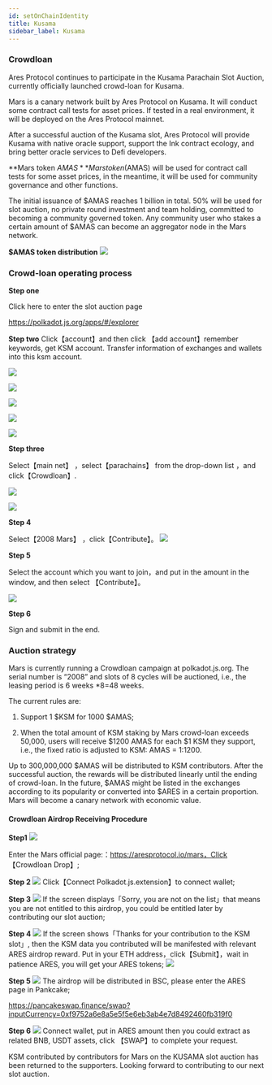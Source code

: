 ```yaml
---
id: setOnChainIdentity
title: Kusama
sidebar_label: Kusama
---
```



### Crowdloan
Ares Protocol continues to participate in the Kusama Parachain Slot Auction, currently officially launched crowd-loan for Kusama.

Mars is a canary network built by Ares Protocol on Kusama. It will conduct some contract call tests for asset prices. If tested in a real environment, it will be deployed on the Ares Protocol mainnet.

After a successful auction of the Kusama slot, Ares Protocol will provide Kusama with native oracle support, support the Ink contract ecology, and bring better oracle services to Defi developers.

**Mars token $AMAS**
Mars token ($AMAS) will be used for contract call tests for some asset prices, in the meantime, it will be used for community governance and other functions.

The initial issuance of $AMAS reaches 1 billion in total. 50% will be used for slot auction, no private round investment and team holding, committed to becoming a community governed token. Any community user who stakes a certain amount of $AMAS can become an aggregator node in the Mars network.

**$AMAS token distribution**
![](assets/build/51.png)


### Crowd-loan operating process

**Step one**

Click here to enter the slot auction page

https://polkadot.js.org/apps/#/explorer


**Step two**
	Click【account】and then click 【add account】remember keywords, get KSM account. Transfer information of exchanges and wallets into this ksm account.

![](assets/build/52.png)

![](assets/build/53.png)

![](assets/build/54.png)

![](assets/build/55.png)

![](assets/build/56.png)

**Step three**

Select【main net】 ，select【parachains】 from the drop-down list ，and click【Crowdloan】.

![](assets/build/57.png)

![](assets/build/58.png)

**Step 4**

Select【2008 Mars】 ，click【Contribute】。
![](assets/build/59.png)

**Step 5**

Select the account which you want to join，and put in the amount in the window, and then select 【Contribute】。

![](assets/build/60.png)

**Step 6**

Sign and submit in the end.


### Auction strategy

Mars is currently running a Crowdloan campaign at polkadot.js.org. The serial number is “2008” and slots of 8 cycles will be auctioned, i.e., the leasing period is 6 weeks *8=48 weeks.

The current rules are:

1. Support 1 $KSM for 1000 $AMAS;

2. When the total amount of KSM staking by Mars crowd-loan exceeds 50,000, users will receive $1200 AMAS for each $1 KSM they support, i.e., the fixed ratio is adjusted to KSM: AMAS = 1:1200.

Up to 300,000,000 $AMAS will be distributed to KSM contributors. After the successful auction, the rewards will be distributed linearly until the ending of crowd-loan. In the future, $AMAS might be listed in the exchanges according to its popularity or converted into $ARES in a certain proportion. Mars will become a canary network with economic value.





#### Crowdloan Airdrop Receiving Procedure

**Step1**
![](assets/build/61.png)

Enter the Mars official page:：https://aresprotocol.io/mars，Click 【Crowdloan Drop】;

**Step 2**
![](assets/build/62.png)
Click【Connect Polkadot.js.extension】to connect wallet;

**Step 3**
![](assets/build/63.png)
If the screen displays「Sorry, you are not on the list」that means you are not entitled to this airdrop, you could be entitled later by contributing our slot auction;

**Step 4**
![](assets/build/64.png)
If the screen shows「Thanks for your contribution to the KSM slot」, then the KSM data you contributed will be manifested with relevant ARES airdrop reward. Put in your ETH address，click【Submit】，wait in patience ARES, you will get your ARES tokens;
![](assets/build/65.png)


**Step 5**
![](assets/build/66.png)
The airdrop will be distributed in BSC, please enter the ARES page in Pankcake;

https://pancakeswap.finance/swap?inputCurrency=0xf9752a6e8a5e5f5e6eb3ab4e7d8492460fb319f0

**Step 6**
![](assets/build/67.png)
Connect wallet, put in ARES amount then you could extract as related BNB, USDT assets, click 【SWAP】to complete your request.

KSM contributed by contributors for Mars on the KUSAMA slot auction has been returned to the supporters. Looking forward to contributing to our next slot auction.